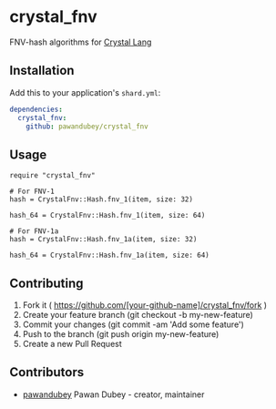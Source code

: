# crystal_fnv

FNV-hash algorithms for [Crystal Lang](https://crystal-lang.org)

## Installation

Add this to your application's `shard.yml`:

```yaml
dependencies:
  crystal_fnv:
    github: pawandubey/crystal_fnv
```

## Usage

```crystal
require "crystal_fnv"

# For FNV-1
hash = CrystalFnv::Hash.fnv_1(item, size: 32)

hash_64 = CrystalFnv::Hash.fnv_1(item, size: 64)

# For FNV-1a
hash = CrystalFnv::Hash.fnv_1a(item, size: 32)

hash_64 = CrystalFnv::Hash.fnv_1a(item, size: 64)
```
## Contributing

1. Fork it ( https://github.com/[your-github-name]/crystal_fnv/fork )
2. Create your feature branch (git checkout -b my-new-feature)
3. Commit your changes (git commit -am 'Add some feature')
4. Push to the branch (git push origin my-new-feature)
5. Create a new Pull Request

## Contributors

- [pawandubey](https://github.com/pawandubey) Pawan Dubey - creator, maintainer
